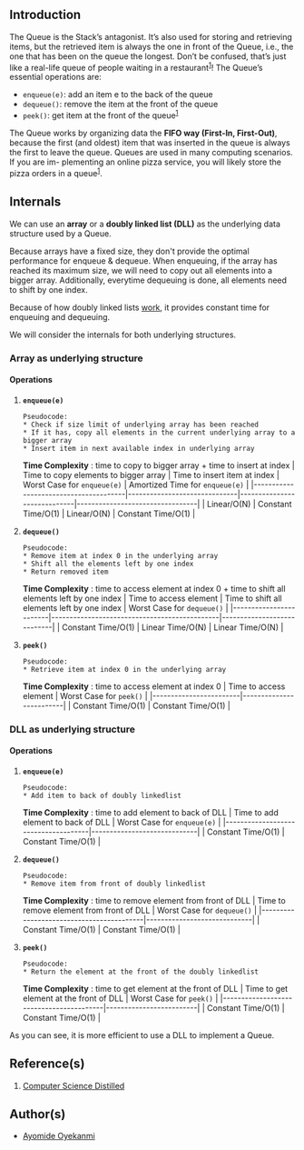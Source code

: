## Introduction
The Queue is the Stack’s antagonist. It’s also used for storing and retrieving items, but the retrieved item is always the one in front of the Queue, i.e., the one that has been on the queue the longest. Don’t be confused, that’s just like a real-life queue of people waiting in a restaurant<sup>[1](https://github.com/oyekanmiayo/data-structures-all-langs/tree/main/stack#references)</sup>! The Queue’s essential operations are:
* `enqueue(e)`: add an item e to the back of the queue
* `dequeue()`: remove the item at the front of the queue
* `peek()`: get item at the front of the queue<sup>[1](https://github.com/oyekanmiayo/data-structures-all-langs/tree/main/stack#references)</sup>

The Queue works by organizing data the **FIFO way (First-In, First-Out)**, because the first (and oldest) item that was inserted in the queue is always the first to leave the queue. Queues are used in many computing scenarios. If you are im- plementing an online pizza service, you will likely store the pizza orders in a queue<sup>[1](https://github.com/oyekanmiayo/data-structures-all-langs/tree/main/stack#references)</sup>.

## Internals
We can use an **array** or a **doubly linked list (DLL)** as the underlying data structure used by a Queue. 

Because arrays have a fixed size, they don't provide the optimal performance for enqueue & dequeue. When enqueuing, if the array has reached its maximum size, we will need to copy out all elements into a bigger array. Additionally, everytime dequeuing is done, all elements need to shift by one index. 

Because of how doubly linked lists [work](https://github.com/oyekanmiayo/data-structures-all-langs/tree/main/linkedlist/doubly), it provides constant time for enqueuing and dequeuing. 

We will consider the internals for both underlying structures.

### Array as underlying structure

#### Operations
1. **`enqueue(e)`**
    ```
    Pseudocode:
    * Check if size limit of underlying array has been reached
    * If it has, copy all elements in the current underlying array to a bigger array
    * Insert item in next available index in underlying array
    ```
   
    **Time Complexity** : time to copy to bigger array + time to insert at index
    | Time to copy elements to bigger array | Time to insert item at index | Worst Case for `enqueue(e)` | Amortized Time for `enqueue(e)` |
    |---------------------------------------|------------------------------|-----------------------------|---------------------------------|
    | Linear/O(N)                           | Constant Time/O(1)           | Linear/O(N)                 | Constant Time/O(1)              |
    
    
2. **`dequeue()`**
    ```
    Pseudocode:
    * Remove item at index 0 in the underlying array 
    * Shift all the elements left by one index
    * Return removed item 
    ```
    
    **Time Complexity** : time to access element at index 0 + time to shift all elements left by one index
    | Time to access element | Time to shift all elements left by one index | Worst Case for `dequeue()` |
    |------------------------|----------------------------------------------|----------------------------|
    | Constant Time/O(1)     | Linear Time/O(N)                             | Linear Time/O(N)           |
    
3. **`peek()`**
    ```
    Pseudocode:
    * Retrieve item at index 0 in the underlying array  
    ```
    **Time Complexity** : time to access element at index 0
    | Time to access element | Worst Case for `peek()` |
    |------------------------|-------------------------|
    | Constant Time/O(1)     | Constant Time/O(1)      |

### DLL as underlying structure

#### Operations
1. **`enqueue(e)`**
    ```
    Pseudocode:
    * Add item to back of doubly linkedlist
    ```
   
    **Time Complexity** : time to add element to back of DLL
    | Time to add element to back of DLL  | Worst Case for `enqueue(e)` |
    |-------------------------------------|-----------------------------|
    | Constant Time/O(1)                  | Constant Time/O(1)          |


2. **`dequeue()`**
    ```
    Pseudocode:
    * Remove item from front of doubly linkedlist
    ```
   
    **Time Complexity** : time to remove element from front of DLL
    | Time to remove element from front of DLL | Worst Case for `dequeue()`  |
    |------------------------------------------|-----------------------------|
    | Constant Time/O(1)                       | Constant Time/O(1)          |
    
3. **`peek()`**
    ```
    Pseudocode:
    * Return the element at the front of the doubly linkedlist
    ```
   
    **Time Complexity** : time to get element at the front of DLL
    | Time to get element at the front of DLL | Worst Case for `peek()` |
    |-----------------------------------------|-------------------------|
    | Constant Time/O(1)                      | Constant Time/O(1)      |

As you can see, it is more efficient to use a DLL to implement a Queue.

## Reference(s)
1. [Computer Science Distilled](https://code.energy/computer-science-distilled/#get-your-copy)

## Author(s)
* [Ayomide Oyekanmi](https://github.com/oyekanmiayo)
